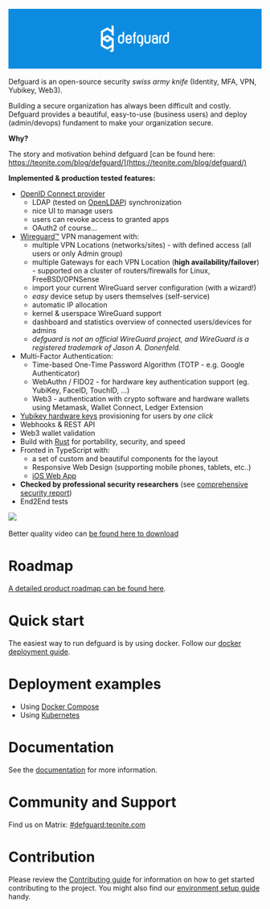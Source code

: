  <p align="center">
    <img src="docs/header.png" alt="defguard">
 </p>

Defguard is an open-source security *swiss army knife* (Identity, MFA, VPN, Yubikey, Web3).

Building a secure organization has always been difficult and costly. Defguard provides a beautiful, easy-to-use (business users) and deploy (admin/devops) fundament to make your organization secure.

**Why?**

The story and motivation behind defguard [can be found here: https://teonite.com/blog/defguard/](https://teonite.com/blog/defguard/)

**Implemented & production tested features:**

* [OpenID Connect provider](https://openid.net/developers/how-connect-works/)
  - LDAP (tested on [OpenLDAP](https://www.openldap.org/)) synchronization
  - nice UI to manage users
  - users can revoke access to granted apps
  - OAuth2 of course...
* [Wireguard:tm:](https://www.wireguard.com/) VPN management with:
  - multiple VPN Locations (networks/sites) - with defined access (all users or only Admin group)
  - multiple Gateways for each VPN Location (**high availability/failover**) - supported on a cluster of routers/firewalls for Linux, FreeBSD/OPNSense
  - import your current WireGuard server configuration (with a wizard!)
  - *easy* device setup by users themselves (self-service)
  -  automatic IP allocation
  -  kernel & userspace WireGuard support
  - dashboard and statistics overview of connected users/devices for admins
  - *defguard is not an official WireGuard project, and WireGuard is a registered trademark of Jason A. Donenfeld.*
* Multi-Factor Authentication:
  - Time-based One-Time Password Algorithm (TOTP - e.g. Google Authenticator)
  - WebAuthn / FIDO2 - for hardware key authentication support (eg. YubiKey, FaceID, TouchID, ...)
  - Web3 - authentication with crypto software and hardware wallets using Metamask, Wallet Connect, Ledger Extension
* [Yubikey hardware keys](https://www.yubico.com/) provisioning for users by *one click*
* Webhooks & REST API
* Web3 wallet validation
* Build with [Rust](https://www.rust-lang.org/) for portability, security, and speed
* Fronted in TypeScript with:
  - a set of custom and beautiful components for the layout
  - Responsive Web Design (supporting mobile phones, tablets, etc..)
  - [iOS Web App](https://www.macrumors.com/how-to/use-web-apps-iphone-ipad/)
* **Checked by professional security researchers** (see [comprehensive security report](https://defguard.net/images/decap/isec-defguard.pdf))
* End2End tests

![](https://github.com/DefGuard/docs/blob/docs/screencasts/defguard.gif?raw=true)

Better quality video can [be found here to download](https://github.com/DefGuard/docs/raw/docs/screencasts/defguard-screencast.mkv)

# Roadmap

[A detailed product roadmap can be found here](https://defguard.gitbook.io/defguard/features/roadmap).

# Quick start

The easiest way to run defguard is by using docker. Follow our [docker deployment guide](https://defguard.gitbook.io/defguard/features/setting-up-your-instance/docker-compose).

# Deployment examples

* Using [Docker Compose](https://defguard.gitbook.io/defguard/features/setting-up-your-instance/docker-compose)
* Using [Kubernetes](https://defguard.gitbook.io/defguard/features/setting-up-your-instance/kubernetes)

# Documentation

See the [documentation](https://defguard.gitbook.io) for more information.

# Community and Support

Find us on Matrix: [#defguard:teonite.com](https://matrix.to/#/#defguard:teonite.com)

# Contribution

Please review the [Contributing guide](https://defguard.gitbook.io/defguard/for-developers/contributing) for information on how to get started contributing to the project. You might also find our [environment setup guide](https://defguard.gitbook.io/defguard/for-developers/dev-env-setup) handy.

